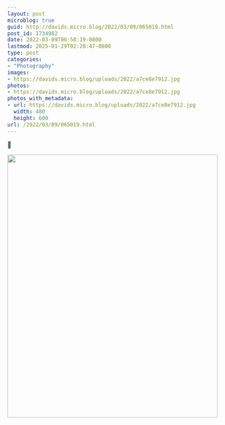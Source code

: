 ```yaml
---
layout: post
microblog: true
guid: http://davids.micro.blog/2022/03/09/065019.html
post_id: 1734982
date: 2022-03-09T06:50:19-0800
lastmod: 2025-01-29T02:28:47-0800
type: post
categories:
- "Photography"
images:
- https://davids.micro.blog/uploads/2022/a7ce8e7912.jpg
photos:
- https://davids.micro.blog/uploads/2022/a7ce8e7912.jpg
photos_with_metadata:
- url: https://davids.micro.blog/uploads/2022/a7ce8e7912.jpg
  width: 480
  height: 600
url: /2022/03/09/065019.html
---
```

🍊

<img src="/uploads/2022/a7ce8e7912.jpg" width="480" height="600" alt="">
